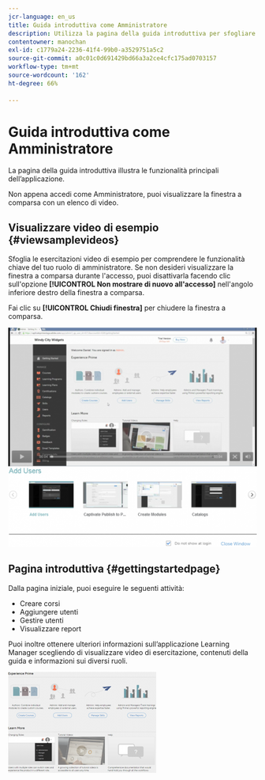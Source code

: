 ```yaml
---
jcr-language: en_us
title: Guida introduttiva come Amministratore
description: Utilizza la pagina della guida introduttiva per sfogliare le funzionalità principali di Adobe Learning Manager per gli amministratori.
contentowner: manochan
exl-id: c1779a24-2236-41f4-99b0-a3529751a5c2
source-git-commit: a0c01c0d691429bd66a3a2ce4cfc175ad0703157
workflow-type: tm+mt
source-wordcount: '162'
ht-degree: 66%

---
```


# Guida introduttiva come Amministratore

La pagina della guida introduttiva illustra le funzionalità principali dell’applicazione.

Non appena accedi come Amministratore, puoi visualizzare la finestra a comparsa con un elenco di video.

## Visualizzare video di esempio {#viewsamplevideos}

Sfoglia le esercitazioni video di esempio per comprendere le funzionalità chiave del tuo ruolo di amministratore. Se non desideri visualizzare la finestra a comparsa durante l&#39;accesso, puoi disattivarla facendo clic sull&#39;opzione **[!UICONTROL Non mostrare di nuovo all&#39;accesso]** nell&#39;angolo inferiore destro della finestra a comparsa.

Fai clic su **[!UICONTROL Chiudi finestra]** per chiudere la finestra a comparsa.

![](assets/welcome-videos-e1439961904106.png)

## Pagina introduttiva {#gettingstartedpage}

Dalla pagina iniziale, puoi eseguire le seguenti attività:

* Creare corsi
* Aggiungere utenti
* Gestire utenti
* Visualizzare report

Puoi inoltre ottenere ulteriori informazioni sull’applicazione Learning Manager scegliendo di visualizzare video di esercitazione, contenuti della guida e informazioni sui diversi ruoli.

![](assets/admin-landing-page-300x204.png)
